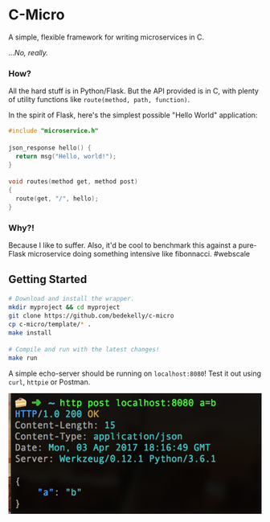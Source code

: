 # C-Micro

A simple, flexible framework for writing microservices in C.

...*No, really.*

### How?

All the hard stuff is in Python/Flask. But the API provided is in C, with plenty of utility functions like `route(method, path, function)`.

In the spirit of Flask, here's the simplest possible "Hello World" application:

```c
#include "microservice.h"

json_response hello() {
  return msg("Hello, world!");
}

void routes(method get, method post)
{
  route(get, "/", hello);
}
```

### Why?!

Because I like to suffer. Also, it'd be cool to benchmark this against a pure-Flask microservice doing something intensive like fibonnacci. #webscale

## Getting Started

```bash
# Download and install the wrapper.
mkdir myproject && cd myproject
git clone https://github.com/bedekelly/c-micro
cp c-micro/template/* .
make install

# Compile and run with the latest changes!
make run
```

A simple echo-server should be running on `localhost:8080`! Test it out using `curl`, `httpie` or Postman.

![](screenshot.png)
